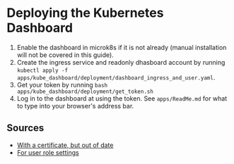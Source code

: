 # Deploying the Kubernetes Dashboard

1. Enable the dashboard in microk8s if it is not already (manual installation will not be covered in this guide).
2. Create the ingress service and readonly dhasboard account by running `kubectl apply -f apps/kube_dashboard/deployment/dashboard_ingress_and_user.yaml`.
3. Get your token by running `bash apps/kube_dashboard/deployment/get_token.sh`
4. Log in to the dashboard at using the token. See `apps/ReadMe.md` for what to type into your browser's address bar.

## Sources

* [With a certificate, but out of date](https://jonathangazeley.com/2020/09/16/exposing-the-kubernetes-dashboard-with-an-ingress/)
* [For user role settings](https://blog.kube-mesh.io/read-only-kubernetes-dashboard/)